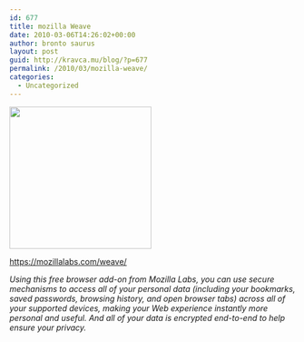 ```yaml
---
id: 677
title: mozilla Weave
date: 2010-03-06T14:26:02+00:00
author: bronto saurus
layout: post
guid: http://kravca.mu/blog/?p=677
permalink: /2010/03/mozilla-weave/
categories:
  - Uncategorized
---
```

[<img src="http://brontosaurusrex.69.mu/wp-content/uploads/2010/03/weave-header.png" alt="" title="weave-header" width="250" height="250" class="alignright size-full wp-image-676" />](https://mozillalabs.com/weave)

<https://mozillalabs.com/weave/>

_Using this free browser add-on from Mozilla Labs, you can use secure mechanisms to access all of your personal data (including your bookmarks, saved passwords, browsing history, and open browser tabs) across all of your supported devices, making your Web experience instantly more personal and useful. And all of your data is encrypted end-to-end to help ensure your privacy._